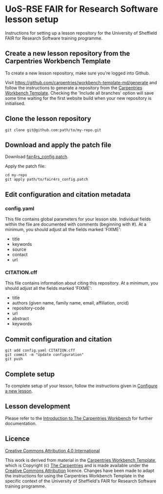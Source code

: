 # UoS-RSE FAIR for Research Software lesson setup

Instructions for setting up a lesson repository for the University of
Sheffield FAIR for Research Software training programme.

## Create a new lesson repository from the Carpentries Workbench Template

To create a new lesson repository, make sure you're logged into Github.

Visit https://github.com/carpentries/workbench-template-md/generate
and follow the instructions to generate a repository from the
[Carpentries Workbench
Template](https://github.com/carpentries/workbench-template-md). Checking
the 'Include all branches' option will save some time waiting for the
first website build when your new repository is initialised.

## Clone the lesson repository

```
git clone git@github.com:path/to/my-repo.git
```

## Download and apply the patch file

Download
[fair4rs\_config.patch](https://raw.githubusercontent.com/tdjames1/fair4rs-lesson-setup/main/fair4rs_config.patch?token=GHSAT0AAAAAACKHZVPAZGMVZTGGAUHQOBPSZO4YZ5A).

Apply the patch file:

```
cd my-repo
git apply path/to/fair4rs_config.patch
```

## Edit configuration and citation metadata

### config.yaml

This file contains global parameters for your lesson site. Individual
fields within the file are documented with comments (beginning with
#). At a minimum, you should adjust all the fields marked 'FIXME':

* title
* keywords
* source
* contact
* url

### CITATION.cff

This file contains information about citing this repository. At a
minimum, you should adjust all the fields marked 'FIXME':

* title
* authors (given name, family name, email, affiliation, orcid)
* repository-code
* url
* abstract
* keywords

## Commit configuration and citation

```
git add config.yaml CITATION.cff
git commit -m "Update configuration"
git push
```

## Complete setup

To complete setup of your lesson, follow the instructions given
in [Configure a new lesson](https://github.com/carpentries/workbench-template-md#configure-a-new-lesson).

## Lesson development

Please refer to the [Introduction to The Carpentries
Workbench](https://carpentries.github.io/sandpaper-docs/) for further
documentation.

## Licence

[Creative Commons Attribution 4.0 International](https://creativecommons.org/licenses/by/4.0/)

This work is derived from material in the [Carpentries Workbench
Template](https://github.com/carpentries/workbench-template-md), which
is Copyright (c) [The Carpentries](https://carpentries.org/) and is
made available under the [Creative Commons
Attribution](https://creativecommons.org/licenses/by/4.0/) licence.
Changes have been made to adapt the instructions for using the
Carpentries Workbench Template in the specific context of the
University of Sheffield's FAIR for Research Software training
programme.
